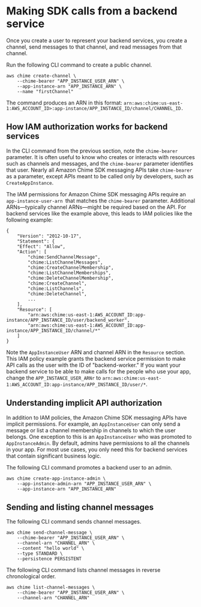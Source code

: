 # Making SDK calls from a backend service<a name="call-from-backend"></a>

Once you create a user to represent your backend services, you create a channel, send messages to that channel, and read messages from that channel\.

Run the following CLI command to create a public channel\.

```
aws chime create-channel \
    --chime-bearer "APP_INSTANCE_USER_ARN" \
    --app-instance-arn "APP_INSTANCE_ARN" \
    --name "firstChannel"
```

The command produces an ARN in this format: `arn:aws:chime:us-east-1:AWS_ACCOUNT_ID>:app-instance/APP_INSTANCE_ID/channel/CHANNEL_ID.`

## How IAM authorization works for backend services<a name="how-iam-works"></a>

In the CLI command from the previous section, note the `chime-bearer` parameter\. It is often useful to know who creates or interacts with resources such as channels and messages, and the `chime-bearer` parameter identifies that user\. Nearly all Amazon Chime SDK messaging APIs take `chime-bearer` as a parameter, except APIs meant to be called only by developers, such as `CreateAppInstance`\.

The IAM permissions for Amazon Chime SDK messaging APIs require an `app-instance-user-arn `that matches the `chime-bearer` parameter\. Additional ARNs—typically channel ARNs—might be required based on the API\. For backend services like the example above, this leads to IAM policies like the following example:

```
{
    "Version": "2012-10-17",
    "Statement": {
    "Effect": "Allow",
    "Action": [
        "chime:SendChannelMessage",
        "chime:ListChannelMessages",
        "chime:CreateChannelMembership",
        "chime:ListChannelMemberships",
        "chime:DeleteChannelMembership",
        "chime:CreateChannel",
        "chime:ListChannels",
        "chime:DeleteChannel",
        ... 
    ],
    "Resource": [
        "arn:aws:chime:us-east-1:AWS_ACCOUNT_ID:app-instance/APP_INSTANCE_ID/user/backend_worker",
        "arn:aws:chime:us-east-1:AWS_ACCOUNT_ID:app-instance/APP_INSTANCE_ID/channel/*"
    ]
}
```

Note the `AppInstanceUser` ARN and channel ARN in the `Resource` section\. This IAM policy example grants the backend service permission to make API calls as the user with the ID of "backend\-worker\." If you want your backend service to be able to make calls for the people who use your app, change the `APP_INSTANCE_USER_ARNr` to `arn:aws:chime:us-east-1:AWS_ACCOUNT_ID:app-instance/APP_INSTANCE_ID/user/*`\.

## Understanding implicit API authorization<a name="api-implicit-auth"></a>

In addition to IAM policies, the Amazon Chime SDK messaging APIs have implicit permissions\. For example, an `AppInstanceUser` can only send a message or list a channel membership in channels to which the user belongs\. One exception to this is an `AppInstanceUser` who was promoted to `AppInstanceAdmin`\. By default, admins have permissions to all the channels in your app\. For most use cases, you only need this for backend services that contain significant business logic\.

The following CLI command promotes a backend user to an admin\.

```
aws chime create-app-instance-admin \
    --app-instance-admin-arn "APP_INSTANCE_USER_ARN" \
    --app-instance-arn "APP_INSTANCE_ARN"
```

## Sending and listing channel messages<a name="send-list-msgs"></a>

The following CLI command sends channel messages\.

```
aws chime send-channel-message \
    --chime-bearer "APP_INSTANCE_USER_ARN" \
    --channel-arn "CHANNEL_ARN" \
    --content "hello world" \
    --type STANDARD \
    --persistence PERSISTENT
```

The following CLI command lists channel messages in reverse chronological order\.

```
aws chime list-channel-messages \
    --chime-bearer "APP_INSTANCE_USER_ARN" \
    --channel-arn "CHANNEL_ARN"
```
